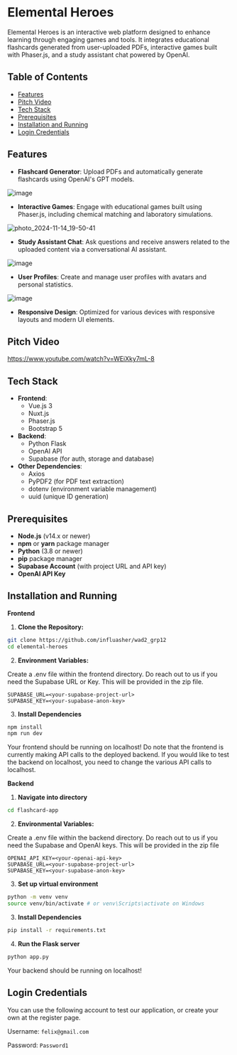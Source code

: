 ﻿# Elemental Heroes

Elemental Heroes is an interactive web platform designed to enhance learning through engaging games and tools. It integrates educational flashcards generated from user-uploaded PDFs, interactive games built with Phaser.js, and a study assistant chat powered by OpenAI.

## Table of Contents

- [Features](#features)
- [Pitch Video](#pitch-video)
- [Tech Stack](#tech-stack)
- [Prerequisites](#prerequisites)
- [Installation and Running](#installation-and-running)
- [Login Credentials](#login-credentials)

## Features

- **Flashcard Generator**: Upload PDFs and automatically generate flashcards using OpenAI's GPT models.
  
![image](https://github.com/user-attachments/assets/ff5a4c22-917e-46cd-b11f-02b69d4be0cc)

- **Interactive Games**: Engage with educational games built using Phaser.js, including chemical matching and laboratory simulations.

![photo_2024-11-14_19-50-41](https://github.com/user-attachments/assets/76b9989c-1f0a-45e4-928f-19cec3655819)


- **Study Assistant Chat**: Ask questions and receive answers related to the uploaded content via a conversational AI assistant.

![image](https://github.com/user-attachments/assets/9f963daa-c02b-42c5-b523-42c346040357)


- **User Profiles**: Create and manage user profiles with avatars and personal statistics.

![image](https://github.com/user-attachments/assets/80413d2a-caf2-4e84-a831-ae5cda5f836d)

- **Responsive Design**: Optimized for various devices with responsive layouts and modern UI elements.

## Pitch Video
https://www.youtube.com/watch?v=WEiXky7mL-8

## Tech Stack

- **Frontend**:
  - Vue.js 3
  - Nuxt.js
  - Phaser.js
  - Bootstrap 5
- **Backend**:
  - Python Flask
  - OpenAI API
  - Supabase (for auth, storage and database)
- **Other Dependencies**:
  - Axios
  - PyPDF2 (for PDF text extraction)
  - dotenv (environment variable management)
  - uuid (unique ID generation)

## Prerequisites

- **Node.js** (v14.x or newer)
- **npm** or **yarn** package manager
- **Python** (3.8 or newer)
- **pip** package manager
- **Supabase Account** (with project URL and API key)
- **OpenAI API Key**

## Installation and Running

**Frontend**

1. **Clone the Repository:**

```bash
git clone https://github.com/influasher/wad2_grp12
cd elemental-heroes
```

2. **Environment Variables:**

Create a .env file within the frontend directory. Do reach out to us if you need the Supabase URL or Key. This will be provided in the zip file.

```env
SUPABASE_URL=<your-supabase-project-url>
SUPABASE_KEY=<your-supabase-anon-key>
```

3. **Install Dependencies**

```bash
npm install
npm run dev
```

Your frontend should be running on localhost! Do note that the frontend is currently making API calls to the deployed backend. If you would like to test the backend on localhost, you need to change the various API calls to localhost. 

**Backend**

1. **Navigate into directory**

```bash
cd flashcard-app
```

2. **Environmental Variables:**

Create a .env file within the backend directory. Do reach out to us if you need the Supabase and OpenAI keys. This will be provided in the zip file

```env
OPENAI_API_KEY=<your-openai-api-key>
SUPABASE_URL=<your-supabase-project-url>
SUPABASE_KEY=<your-supabase-anon-key>
```

3. **Set up virtual environment**

```bash
python -m venv venv
source venv/bin/activate # or venv\Scripts\activate on Windows
```

3. **Install Dependencies**

```bash
pip install -r requirements.txt
```

4. **Run the Flask server**

```bash
python app.py
```

Your backend should be running on localhost!

## Login Credentials

You can use the following account to test our application, or create your own at the register page.

Username: ```felix@gmail.com```

Password: ```Password1```
